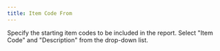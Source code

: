 ```yaml
---
title: Item Code From
---
```



Specify the starting item codes to be included in the report. Select  "Item Code" and "Description" from the drop-down list.

